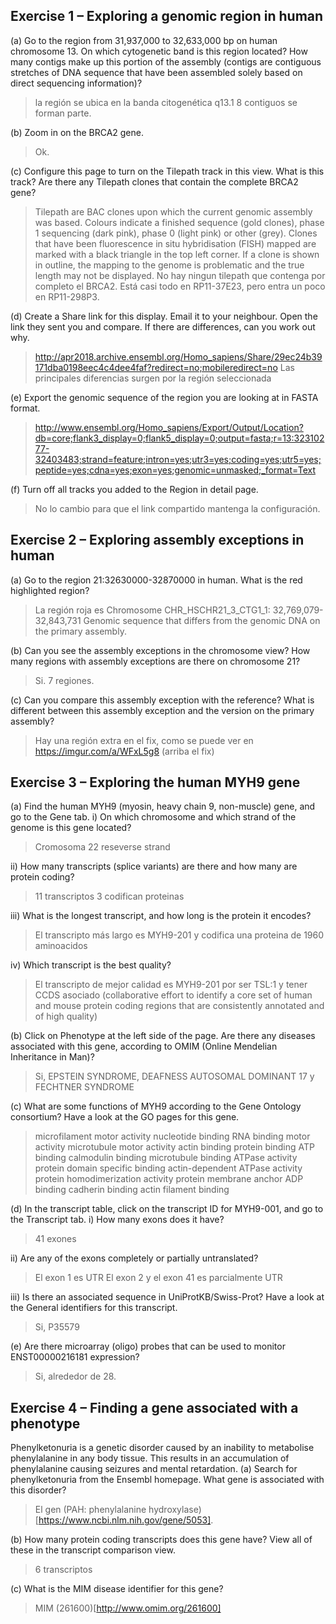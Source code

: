 ## Exercise 1 – Exploring a genomic region in human
(a) Go to the region from 31,937,000 to 32,633,000 bp on human chromosome 13. On which cytogenetic band is this region located? How many contigs make up this portion of the assembly (contigs are contiguous stretches of DNA sequence that have been assembled solely based on direct sequencing information)?
> la región se ubica en la banda citogenética q13.1
> 8 contiguos se forman parte.

(b) Zoom in on the BRCA2 gene.
> Ok.

(c) Configure this page to turn on the Tilepath track in this view. What is this
track? Are there any Tilepath clones that contain the complete BRCA2 gene?
> Tilepath are BAC clones upon which the current genomic assembly was based. Colours indicate a finished sequence (gold clones), phase 1 sequencing (dark pink), phase 0 (light pink) or other (grey). Clones that have been fluorescence in situ hybridisation (FISH) mapped are marked with a black triangle in the top left corner. If a clone is shown in outline, the mapping to the genome is problematic and the true length may not be displayed.
> No hay ningun tilepath que contenga por completo el BRCA2. Está casi todo en RP11-37E23, pero entra un poco en RP11-298P3.

(d) Create a Share link for this display. Email it to your neighbour. Open the link they sent you and compare. If there are differences, can you work out why.
> http://apr2018.archive.ensembl.org/Homo_sapiens/Share/29ec24b39171dba0198eec4c4dee4faf?redirect=no;mobileredirect=no
> Las principales diferencias surgen por la región seleccionada

(e) Export the genomic sequence of the region you are looking at in FASTA format.
> http://www.ensembl.org/Homo_sapiens/Export/Output/Location?db=core;flank3_display=0;flank5_display=0;output=fasta;r=13:32310277-32403483;strand=feature;intron=yes;utr3=yes;coding=yes;utr5=yes;peptide=yes;cdna=yes;exon=yes;genomic=unmasked;_format=Text

(f) Turn off all tracks you added to the Region in detail page.
> No lo cambio para que el link compartido mantenga la configuración.

## Exercise 2 – Exploring assembly exceptions in human
(a) Go to the region 21:32630000-32870000 in human. What is the red highlighted region?
> La región roja es Chromosome CHR_HSCHR21_3_CTG1_1: 32,769,079-32,843,731
> Genomic sequence that differs from the genomic DNA on the primary assembly. 

(b) Can you see the assembly exceptions in the chromosome view? How many regions with assembly exceptions are there on chromosome 21?
> Si. 7 regiones.

(c) Can you compare this assembly exception with the reference? What is different between this assembly exception and the version on the primary assembly?
> Hay una región extra en el fix, como se puede ver en https://imgur.com/a/WFxL5g8 (arriba el fix)

## Exercise 3 – Exploring the human MYH9 gene
(a) Find the human MYH9 (myosin, heavy chain 9, non-muscle) gene, and go
to the Gene tab.
i) On which chromosome and which strand of the genome is this gene located?
> Cromosoma 22
> reseverse strand

ii) How many transcripts (splice variants) are there and how many are protein coding?
> 11 transcriptos
> 3 codifican proteinas

iii) What is the longest transcript, and how long is the protein it encodes?
> El transcripto más largo es MYH9-201 y codifica una proteina de 1960 aminoacidos

iv) Which transcript is the best quality?
> El transcripto de mejor calidad es MYH9-201 por ser TSL:1 y tener CCDS asociado (collaborative effort to identify a core set of human and mouse protein coding regions that are consistently annotated and of high quality)

(b) Click on Phenotype at the left side of the page. Are there any diseases associated with this gene, according to OMIM (Online Mendelian Inheritance in Man)?
> Si, EPSTEIN SYNDROME, DEAFNESS AUTOSOMAL DOMINANT 17 y FECHTNER SYNDROME

(c) What are some functions of MYH9 according to the Gene Ontology consortium? Have a look at the GO pages for this gene.
> microfilament motor activity
> nucleotide binding
> RNA binding
> motor activity
> microtubule motor activity
> actin binding
> protein binding
> ATP binding
> calmodulin binding
> microtubule binding
> ATPase activity
> protein domain specific binding
> actin-dependent ATPase activity
> protein homodimerization activity
> protein membrane anchor
> ADP binding
> cadherin binding
> actin filament binding

(d) In the transcript table, click on the transcript ID for MYH9-001, and go to the Transcript tab.
i) How many exons does it have?
> 41 exones

ii) Are any of the exons completely or partially untranslated?
> El exon 1 es UTR
> El exon 2 y el exon 41 es parcialmente UTR

iii) Is there an associated sequence in UniProtKB/Swiss-Prot? Have a look at the General identifiers for this transcript.
> Si, P35579

(e) Are there microarray (oligo) probes that can be used to monitor ENST00000216181 expression?
> Si, alrededor de 28.

## Exercise 4 – Finding a gene associated with a phenotype
Phenylketonuria is a genetic disorder caused by an inability to metabolise phenylalanine in any body tissue. This results in an accumulation of phenylalanine causing seizures and mental retardation.
(a) Search for phenylketonuria from the Ensembl homepage. What gene is associated with this disorder?
> El gen (PAH: phenylalanine hydroxylase)[https://www.ncbi.nlm.nih.gov/gene/5053].

(b) How many protein coding transcripts does this gene have? View all of these in the transcript comparison view.
> 6 transcriptos

(c) What is the MIM disease identifier for this gene?
> MIM (261600)[http://www.omim.org/261600]